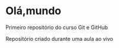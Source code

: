 # Olá,mundo
Primeiro repositório do curso Git e GitHub

 Repositório criado durante uma aula ao vivo
